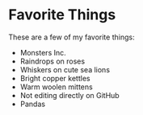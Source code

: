 # Favorite Things

These are a few of my favorite things:

- Monsters Inc.
- Raindrops on roses
- Whiskers on cute sea lions
- Bright copper kettles
- Warm woolen mittens
- Not editing directly on GitHub
- Pandas
